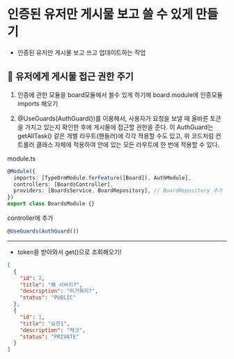 # 인증된 유저만 게시물 보고 쓸 수 있게 만들기

- 인증된 유저만 게시물 보고 쓰고 업데이트하는 작업

## 🎯 유저에게 게시물 접근 권한 주기

1. 인증에 관한 모듈을 board모듈에서 쓸수 있게 하기에 board.module에 인증모듈 imports 해오기

2. @UseGuards(AuthGuard())를 이용해서, 사용자가 요청을 보낼 때 올바른 토큰을 가지고 있는지 확인한 후에 게시물에 접근할 권한을 준다. 이 AuthGuard는 getAllTask() 같은 개별 라우트(핸들러)에 각각 적용할 수도 있고, 위 코드처럼 컨트롤러 클래스 자체에 적용하여 안에 있는 모든 라우트에 한 번에 적용할 수 있다.

module.ts

```ts
@Module({
  imports: [TypeOrmModule.forFeature([Board]), AuthModule],
  controllers: [BoardsController],
  providers: [BoardsService, BoardRepository], // BoardRepository 추가
})
export class BoardsModule {}
```

controller에 추가

```ts
@UseGuards(AuthGuard())
```

---

- token을 받아와서 get()으로 조회해오기!

```json
[
  {
    "id": 2,
    "title": "왜 서버지?",
    "description": "이거뭐지?",
    "status": "PUBLIC"
  },
  {
    "id": 1,
    "title": "요한1",
    "description": "체크",
    "status": "PRIVATE"
  }
]
```
